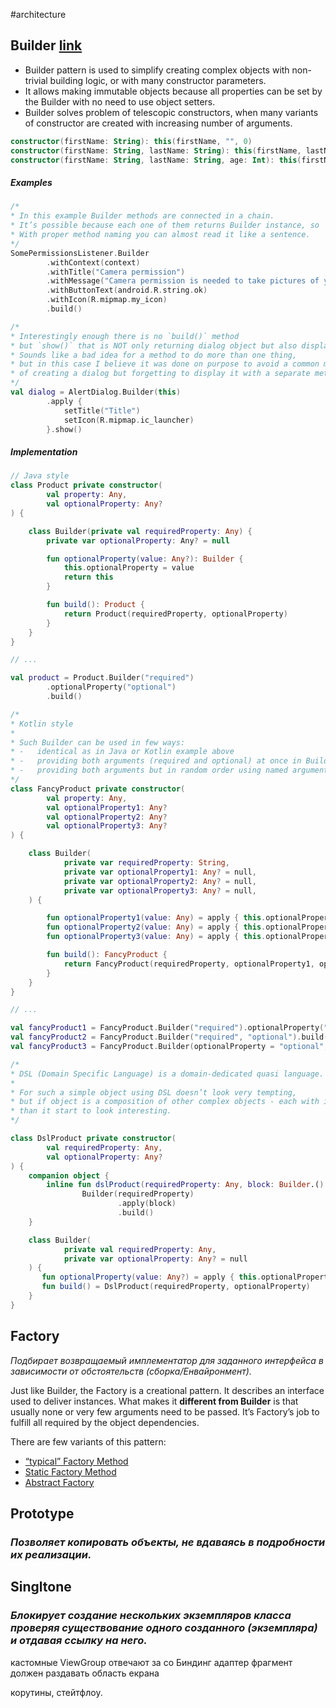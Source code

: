 #architecture 

## Builder [link](https://asvid.github.io/kotlin-builder-pattern)
- Builder pattern is used to simplify creating complex objects with non-trivial building logic, or with many constructor parameters. 
- It allows making immutable objects because all properties can be set by the Builder with no need to use object setters.
- Builder solves problem of telescopic constructors, when many variants of constructor are created with increasing number of arguments.
 ```kotlin
 constructor(firstName: String): this(firstName, "", 0)
 constructor(firstName: String, lastName: String): this(firstName, lastName, 0)
 constructor(firstName: String, lastName: String, age: Int): this(firstName, lastName, age)
 ```
##### Examples
```kotlin
/*
* In this example Builder methods are connected in a chain. 
* It’s possible because each one of them returns Builder instance, so `this`. 
* With proper method naming you can almost read it like a sentence.
*/
SomePermissionsListener.Builder
        .withContext(context)
        .withTitle("Camera permission")
        .withMessage("Camera permission is needed to take pictures of your cat")
        .withButtonText(android.R.string.ok)
        .withIcon(R.mipmap.my_icon)
        .build()
```

```kotlin
/*
* Interestingly enough there is no `build()` method 
* but `show()` that is NOT only returning dialog object but also displays it. 
* Sounds like a bad idea for a method to do more than one thing, 
* but in this case I believe it was done on purpose to avoid a common mistake 
* of creating a dialog but forgetting to display it with a separate method.
*/
val dialog = AlertDialog.Builder(this)
        .apply {
            setTitle("Title")
            setIcon(R.mipmap.ic_launcher)
        }.show()
```
##### Implementation
```kotlin
// Java style
class Product private constructor(
        val property: Any,
        val optionalProperty: Any?
) {

    class Builder(private val requiredProperty: Any) {
        private var optionalProperty: Any? = null

        fun optionalProperty(value: Any?): Builder {
            this.optionalProperty = value
            return this
        }

        fun build(): Product {
            return Product(requiredProperty, optionalProperty)
        }
    }
}

// ...

val product = Product.Builder("required")
        .optionalProperty("optional")
        .build()
```

```kotlin
/*
* Kotlin style
* 
* Such Builder can be used in few ways:
* -   identical as in Java or Kotlin example above
* -   providing both arguments (required and optional) at once in Builder constructor
* -   providing both arguments but in random order using named arguments ```kotlin 
*/
class FancyProduct private constructor(
        val property: Any,
        val optionalProperty1: Any?
        val optionalProperty2: Any?
        val optionalProperty3: Any?
) {

    class Builder(
            private var requiredProperty: String,
            private var optionalProperty1: Any? = null,
            private var optionalProperty2: Any? = null,
            private var optionalProperty3: Any? = null,
    ) {

        fun optionalProperty1(value: Any) = apply { this.optionalProperty1 = value }
        fun optionalProperty2(value: Any) = apply { this.optionalProperty2 = value }
        fun optionalProperty3(value: Any) = apply { this.optionalProperty3 = value }

        fun build(): FancyProduct {
            return FancyProduct(requiredProperty, optionalProperty1, optionalProperty2, optionalProperty3)
        }
    }
}

// ...

val fancyProduct1 = FancyProduct.Builder("required").optionalProperty("optional").build()
val fancyProduct2 = FancyProduct.Builder("required", "optional").build()
val fancyProduct3 = FancyProduct.Builder(optionalProperty = "optional", requiredProperty = "required").build()
```

```kotlin
/*
* DSL (Domain Specific Language) is a domain-dedicated quasi language.
* 
* For such a simple object using DSL doesn’t look very tempting, 
* but if object is a composition of other complex objects - each with its own builder 
* than it start to look interesting.
*/

class DslProduct private constructor(
        val requiredProperty: Any,
        val optionalProperty: Any?
) {
    companion object {
        inline fun dslProduct(requiredProperty: Any, block: Builder.() -> Unit) =
                Builder(requiredProperty)
                        .apply(block)
                        .build()
    }

    class Builder(
            private val requiredProperty: Any,
            private var optionalProperty: Any? = null
    ) {
       fun optionalProperty(value: Any?) = apply { this.optionalProperty = value }
       fun build() = DslProduct(requiredProperty, optionalProperty)
    }
}
```
 


## Factory
*Подбирает возвращаемый имплементатор для заданного интерфейса в зависимости от обстоятельств (сборка/Енвайронмент).*

Just like Builder, the Factory is a creational pattern. It describes an interface used to deliver instances.
What makes it **different from Builder** is that usually none or very few arguments need to be passed. It’s Factory’s job to fulfill all required by the object dependencies.

There are few variants of this pattern:
-   [“typical” Factory Method](https://asvid.github.io/kotlin-factory-method)
-   [Static Factory Method](https://asvid.github.io/kotlin-static-factory-methods)
-   [Abstract Factory](https://asvid.github.io/kotlin-abstract-factory)


## Prototype 
### *Позволяет копировать объекты, не вдаваясь в подробности их реализации.*

## Singltone
### *Блокирует создание нескольких экземпляров класса проверяя существование одного созданного (экземпляра) и отдавая ссылку на него.*


кастомные ViewGroup отвечают за со
Биндинг адаптер
фрагмент должен раздавать область екрана

корутины, 
стейтфлоу.